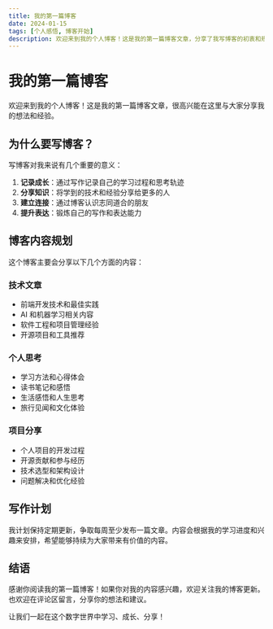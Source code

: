```yaml
---
title: 我的第一篇博客
date: 2024-01-15
tags: [个人感悟, 博客开始]
description: 欢迎来到我的个人博客！这是我的第一篇博客文章，分享了我写博客的初衷和规划。
---
```


# 我的第一篇博客

欢迎来到我的个人博客！这是我的第一篇博客文章，很高兴能在这里与大家分享我的想法和经验。

## 为什么要写博客？

写博客对我来说有几个重要的意义：

1. **记录成长**：通过写作记录自己的学习过程和思考轨迹
2. **分享知识**：将学到的技术和经验分享给更多的人
3. **建立连接**：通过博客认识志同道合的朋友
4. **提升表达**：锻炼自己的写作和表达能力

## 博客内容规划

这个博客主要会分享以下几个方面的内容：

### 技术文章
- 前端开发技术和最佳实践
- AI 和机器学习相关内容
- 软件工程和项目管理经验
- 开源项目和工具推荐

### 个人思考
- 学习方法和心得体会
- 读书笔记和感悟
- 生活感悟和人生思考
- 旅行见闻和文化体验

### 项目分享
- 个人项目的开发过程
- 开源贡献和参与经历
- 技术选型和架构设计
- 问题解决和优化经验

## 写作计划

我计划保持定期更新，争取每周至少发布一篇文章。内容会根据我的学习进度和兴趣来安排，希望能够持续为大家带来有价值的内容。

## 结语

感谢你阅读我的第一篇博客！如果你对我的内容感兴趣，欢迎关注我的博客更新。也欢迎在评论区留言，分享你的想法和建议。

让我们一起在这个数字世界中学习、成长、分享！